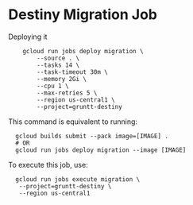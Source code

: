 # Destiny Migration Job


Deploying it 
```shell
    gcloud run jobs deploy migration \
        --source . \
        --tasks 14 \
        --task-timeout 30m \
        --memory 2Gi \
        --cpu 1 \
        --max-retries 5 \
        --region us-central1 \
        --project=gruntt-destiny
```

This command is equivalent to running:
```shell
  gcloud builds submit --pack image=[IMAGE] .
  # OR
  gcloud run jobs deploy migration --image [IMAGE]
```


To execute this job, use:
```shell
  gcloud run jobs execute migration \
   --project=gruntt-destiny \
   --region us-central1
```